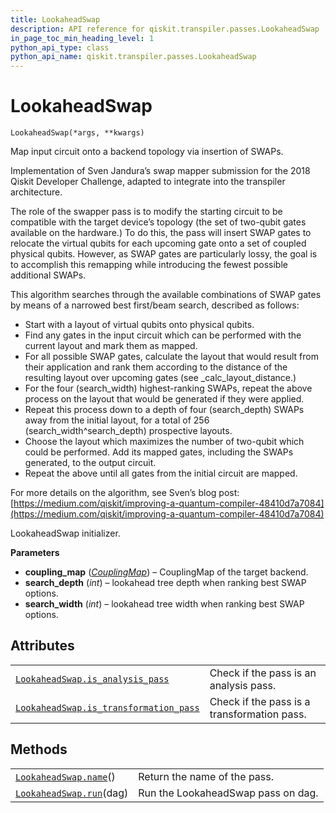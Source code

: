```yaml
---
title: LookaheadSwap
description: API reference for qiskit.transpiler.passes.LookaheadSwap
in_page_toc_min_heading_level: 1
python_api_type: class
python_api_name: qiskit.transpiler.passes.LookaheadSwap
---
```


# LookaheadSwap

<span id="qiskit.transpiler.passes.LookaheadSwap" />

`LookaheadSwap(*args, **kwargs)`

Map input circuit onto a backend topology via insertion of SWAPs.

Implementation of Sven Jandura’s swap mapper submission for the 2018 Qiskit Developer Challenge, adapted to integrate into the transpiler architecture.

The role of the swapper pass is to modify the starting circuit to be compatible with the target device’s topology (the set of two-qubit gates available on the hardware.) To do this, the pass will insert SWAP gates to relocate the virtual qubits for each upcoming gate onto a set of coupled physical qubits. However, as SWAP gates are particularly lossy, the goal is to accomplish this remapping while introducing the fewest possible additional SWAPs.

This algorithm searches through the available combinations of SWAP gates by means of a narrowed best first/beam search, described as follows:

*   Start with a layout of virtual qubits onto physical qubits.
*   Find any gates in the input circuit which can be performed with the current layout and mark them as mapped.
*   For all possible SWAP gates, calculate the layout that would result from their application and rank them according to the distance of the resulting layout over upcoming gates (see \_calc\_layout\_distance.)
*   For the four (search\_width) highest-ranking SWAPs, repeat the above process on the layout that would be generated if they were applied.
*   Repeat this process down to a depth of four (search\_depth) SWAPs away from the initial layout, for a total of 256 (search\_width^search\_depth) prospective layouts.
*   Choose the layout which maximizes the number of two-qubit which could be performed. Add its mapped gates, including the SWAPs generated, to the output circuit.
*   Repeat the above until all gates from the initial circuit are mapped.

For more details on the algorithm, see Sven’s blog post: [https://medium.com/qiskit/improving-a-quantum-compiler-48410d7a7084](https://medium.com/qiskit/improving-a-quantum-compiler-48410d7a7084)

LookaheadSwap initializer.

**Parameters**

*   **coupling\_map** ([*CouplingMap*](qiskit.transpiler.CouplingMap "qiskit.transpiler.CouplingMap")) – CouplingMap of the target backend.
*   **search\_depth** (*int*) – lookahead tree depth when ranking best SWAP options.
*   **search\_width** (*int*) – lookahead tree width when ranking best SWAP options.

## Attributes

|                                                                                                                                                                         |                                             |
| ----------------------------------------------------------------------------------------------------------------------------------------------------------------------- | ------------------------------------------- |
| [`LookaheadSwap.is_analysis_pass`](qiskit.transpiler.passes.LookaheadSwap.is_analysis_pass "qiskit.transpiler.passes.LookaheadSwap.is_analysis_pass")                   | Check if the pass is an analysis pass.      |
| [`LookaheadSwap.is_transformation_pass`](qiskit.transpiler.passes.LookaheadSwap.is_transformation_pass "qiskit.transpiler.passes.LookaheadSwap.is_transformation_pass") | Check if the pass is a transformation pass. |

## Methods

|                                                                                                                     |                                    |
| ------------------------------------------------------------------------------------------------------------------- | ---------------------------------- |
| [`LookaheadSwap.name`](qiskit.transpiler.passes.LookaheadSwap.name "qiskit.transpiler.passes.LookaheadSwap.name")() | Return the name of the pass.       |
| [`LookaheadSwap.run`](qiskit.transpiler.passes.LookaheadSwap.run "qiskit.transpiler.passes.LookaheadSwap.run")(dag) | Run the LookaheadSwap pass on dag. |

